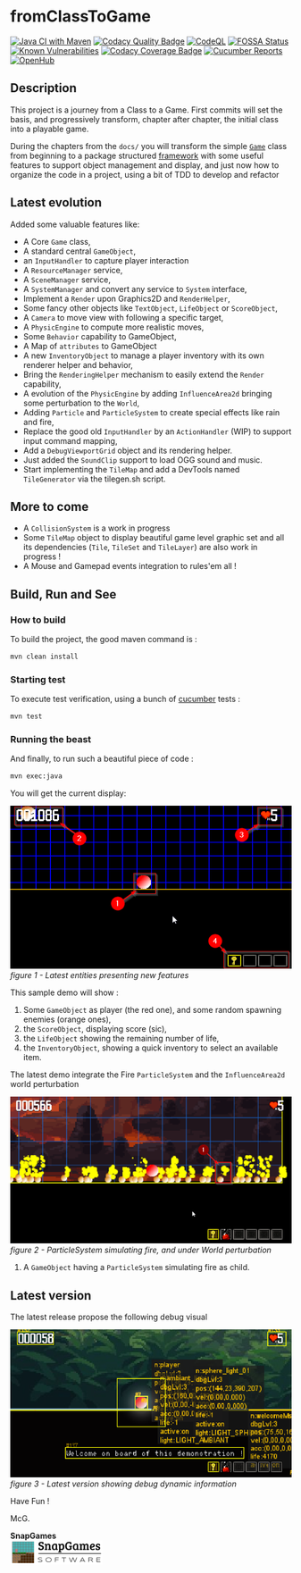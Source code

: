 # fromClassToGame

[![Java CI with Maven](https://github.com/mcgivrer/fromClassToGame/actions/workflows/maven.yml/badge.svg)](https://github.com/mcgivrer/fromClassToGame/actions/workflows/maven.yml)
[![Codacy Quality Badge](https://app.codacy.com/project/badge/Grade/0b6d37e6859d48e99c0493c08efa4d63)](https://www.codacy.com/gh/mcgivrer/fromClassToGame/dashboard?utm_source=github.com&utm_medium=referral&utm_content=mcgivrer/fromClassToGame&utm_campaign=Badge_Grade)
[![CodeQL](https://github.com/mcgivrer/fromClassToGame/actions/workflows/codeql-analysis.yml/badge.svg)](https://github.com/mcgivrer/fromClassToGame/actions/workflows/codeql-analysis.yml)
[![FOSSA Status](https://app.fossa.com/api/projects/git%2Bgithub.com%2Fmcgivrer%2FfromClassToGame.svg?type=shield)](https://app.fossa.com/projects/git%2Bgithub.com%2Fmcgivrer%2FfromClassToGame?ref=badge_shield)
[![Known Vulnerabilities](https://snyk.io//test/github/mcgivrer/fromClassToGame/badge.svg?targetFile=pom.xml)](https://snyk.io//test/github/mcgivrer/fromClassToGame?targetFile=pom.xml)
[![Codacy Coverage Badge](https://app.codacy.com/project/badge/Coverage/0b6d37e6859d48e99c0493c08efa4d63)](https://www.codacy.com/gh/mcgivrer/fromClassToGame/dashboard?utm_source=github.com&utm_medium=referral&utm_content=mcgivrer/fromClassToGame&utm_campaign=Badge_Coverage)
[![Cucumber Reports](https://messages.cucumber.io/api/report-collections/dce051b0-e607-40d6-af37-8bf5b67deb97/badge)](https://reports.cucumber.io/report-collections/dce051b0-e607-40d6-af37-8bf5b67deb97 "See the latest Cucumber Reports")
[![OpenHub](https://img.shields.io/badge/OH-OpenHub-blue)](https://www.openhub.net/p/fromClassToGame "See the Open Hub project page")

## Description

This project is a journey from a Class to a Game. First commits will set the basis, and progressively transform, chapter
after chapter, the initial class into a playable game.

During the chapters from the `docs/` you will transform the
simple [`Game`](https://github.com/mcgivrer/fromClassToGame/blob/7c621c4aaa11f327e8f7b83eedfbcff306bc606a/src/main/java/fr/snapgames/fromclasstogame/Game.java "Go and see where all begin with the Game class")
class from beginning to a package
structured [framework](https://github.com/mcgivrer/fromClassToGame/tree/main/src/main/java/fr/snapgames/fromclasstogame/core "See the current core package structure")
with some useful features to support object management and display, and just now how to organize the code in a project,
using a bit of TDD to develop and refactor

## Latest evolution

Added some valuable features like:

- A Core `Game` class,
- A standard central `GameObject`,
- an `InputHandler` to capture player interaction
- A `ResourceManager` service,
- A `SceneManager` service,
- A `SystemManager` and convert any service to `System` interface,
- Implement a `Render` upon Graphics2D and `RenderHelper`,
- Some fancy other objects like `TextObject`, `LifeObject` or `ScoreObject`,
- A `Camera` to move view with following a specific target,
- A `PhysicEngine` to compute more realistic moves,
- Some `Behavior` capability to GameObject,
- A Map of `attributes` to GameObject
- A new `InventoryObject` to manage a player inventory with its own renderer helper and behavior,
- Bring the `RenderingHelper` mechanism to easily extend the `Render` capability,
- A evolution of the  `PhysicEngine` by adding `InfluenceArea2d` bringing some perturbation to the `World`,
- Adding `Particle` and `ParticleSystem` to create special effects like rain and fire,
- Replace the good old `InputHandler` by an `ActionHandler` (WIP) to support input command mapping,
- Add a `DebugViewportGrid` object and its rendering helper.
- Just added the `SoundClip` support to load OGG sound and music.
- Start implementing the `TileMap` and add a DevTools named `TileGenerator` via the tilegen.sh script.
## More to come

- A `CollisionSystem` is a work in progress
- Some `TileMap` object to display beautiful game level graphic set and all its dependencies (`Tile`, `TileSet`
  and `TileLayer`) are also work in progress !
- A Mouse and Gamepad events integration to rules'em all !

## Build, Run and See

### How to build

To build the project, the good maven command is :

```bash
mvn clean install
```

### Starting test

To execute test verification, using a bunch of [cucumber](https://cucumber.io/ "visit the official site") tests :

```bash
mvn test
```

### Running the beast

And finally, to run such a beautiful piece of code :

```bash
mvn exec:java
```

You will get the current display:

![screenshot - DemoScene with objects](docs/images/figure-demo-scene-structure.png "a screenshot of the current demo scene")
<br/>_figure 1 - Latest entities presenting new features_

This sample demo will show :

1. Some `GameObject` as player (the red one), and some random spawning enemies (orange ones),
2. the `ScoreObject`, displaying score (sic),
3. the `LifeObject` showing the remaining number of life,
4. the `InventoryObject`, showing a quick inventory to select an available item.

The latest demo integrate the Fire `ParticleSystem` and the `InfluenceArea2d` world perturbation

![screenshot - the latest evolution of the game framework with ParticleSystem and World Influencer](docs/images/capture-007-particles-as-child-800x416.png "ParticleSystem simulating fire, and under World perturbation")
<br/>_figure 2 - ParticleSystem simulating fire, and under World perturbation_

1. A `GameObject` having a `ParticleSystem` simulating fire as child.

## Latest version

The latest release propose the following debug visual 

![screenshot - Latest version showing debug dynamic information](docs/images/capture-008.png "Latest version showing debug dynamic information")
<br/>_figure 3 - Latest version showing debug dynamic information_


Have Fun !

McG.

__SnapGames__<br/>
![SnapGames Logo](./docs/images/logo/logo-snapgames-black.png)
